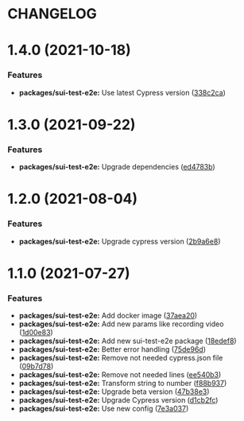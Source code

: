 # CHANGELOG

# 1.4.0 (2021-10-18)


### Features

* **packages/sui-test-e2e:** Use latest Cypress version ([338c2ca](https://github.com/SUI-Components/sui/commit/338c2ca4163f93616a7c0c79a69c28b3198756c9))



# 1.3.0 (2021-09-22)


### Features

* **packages/sui-test-e2e:** Upgrade dependencies ([ed4783b](https://github.com/SUI-Components/sui/commit/ed4783bbab1696ff400f53a5240428304dd71374))



# 1.2.0 (2021-08-04)


### Features

* **packages/sui-test-e2e:** Upgrade cypress version ([2b9a6e8](https://github.com/SUI-Components/sui/commit/2b9a6e8a5f3279f788781550b2c587cc6ebbc73d))



# 1.1.0 (2021-07-27)


### Features

* **packages/sui-test-e2e:** Add docker image ([37aea20](https://github.com/SUI-Components/sui/commit/37aea20c464e5fe386f0ff8fa650f2f6b64c62c5))
* **packages/sui-test-e2e:** Add new params like recording video ([1d00e83](https://github.com/SUI-Components/sui/commit/1d00e83ca0d9a76e3e593335a9f892d38b12eb33))
* **packages/sui-test-e2e:** Add new sui-test-e2e package ([18edef8](https://github.com/SUI-Components/sui/commit/18edef865218a38d33145cab8df1413b57c46805))
* **packages/sui-test-e2e:** Better error handling ([75de96d](https://github.com/SUI-Components/sui/commit/75de96d36bea6e49935b7146bc64133cbc977f1a))
* **packages/sui-test-e2e:** Remove not needed cypress.json file ([09b7d78](https://github.com/SUI-Components/sui/commit/09b7d78b8762309a27b3a4dfbd8170a8efbc3166))
* **packages/sui-test-e2e:** Remove not needed lines ([ee540b3](https://github.com/SUI-Components/sui/commit/ee540b39ff00d4a2af530a6abaa9f194581bb340))
* **packages/sui-test-e2e:** Transform string to number ([f88b937](https://github.com/SUI-Components/sui/commit/f88b93724050a87179b76d9ea3760bab2deaa8fd))
* **packages/sui-test-e2e:** Upgrade beta version ([47b38e3](https://github.com/SUI-Components/sui/commit/47b38e3b36cae7261bd392fc832c8a67189172d6))
* **packages/sui-test-e2e:** Upgrade Cypress version ([d1cb2fc](https://github.com/SUI-Components/sui/commit/d1cb2fcb9d1cfbfda73b83db6e447b9558f2da73))
* **packages/sui-test-e2e:** Use new config ([7e3a037](https://github.com/SUI-Components/sui/commit/7e3a0379dd767cfdccb8ed898ba317db68e5e06c))




